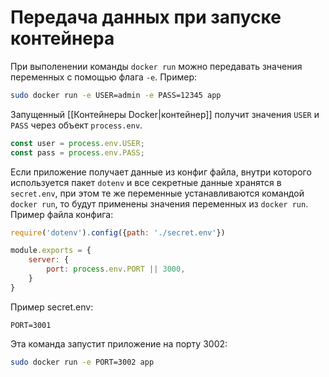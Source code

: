 # Передача данных при запуске контейнера

При выполенении команды `docker run` можно передавать значения переменных с помощью флага `-e`. Пример:
```bash
sudo docker run -e USER=admin -e PASS=12345 app
```

Запущенный [[Контейнеры Docker|контейнер]] получит значения `USER` и `PASS` через объект  `process.env`.

```js
const user = process.env.USER;
const pass = process.env.PASS;
```

Если приложение получает данные из конфиг файла, внутри которого используется пакет `dotenv` и все секретные данные хранятся в `secret.env`, при этом те же переменные устанавливаются командой `docker run`, то будут применены значения переменных из `docker run`.
Пример файла  конфига:
```js
require('dotenv').config({path: './secret.env'})

module.exports = {
	server: {
		port: process.env.PORT || 3000,
	}
}
```

Пример secret.env:
```
PORT=3001
```

Эта команда запустит приложение на порту 3002:
```bash
sudo docker run -e PORT=3002 app
```
